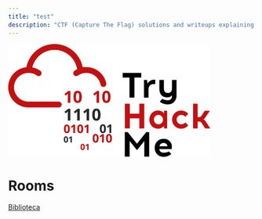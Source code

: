 ```yaml
---
title: "test"
description: "CTF (Capture The Flag) solutions and writeups explaining how the flag was actually capturesd. Self-improving and learning through live competition."
---
```


<img src="/img/tryhackme.png">

# Rooms
[Biblioteca](/writeups/tryhackme/THM-Biblioteca)
